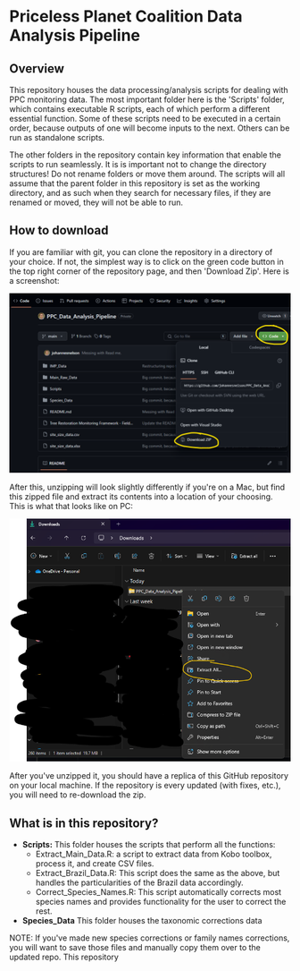 # Priceless Planet Coalition Data Analysis Pipeline

## Overview
This repository houses the data processing/analysis scripts for dealing with PPC
monitoring data. The most important folder here is the 'Scripts' folder, which 
contains executable R scripts, each of which perform a different essential function.
Some of these scripts need to be executed in a certain order, because outputs of
one will become inputs to the next. Others can be run as standalone scripts. 

The other folders in the repository contain key information that enable the scripts
to run seamlessly. It is is important not to change the directory structures! Do
not rename folders or move them around. The scripts will all assume that the parent
folder in this repository is set as the working directory, and as such when they
search for necessary files, if they are renamed or moved, they will not be able to
run.


## How to download
If you are familiar with git, you can clone the repository in a directory of your 
choice. If not, the simplest way is to click on the green code button in the top
right corner of the repository page, and then 'Download Zip'. Here is a screenshot:

![Example Image](images/download_instructions_1.png)


After this, unzipping will look slightly differently if you're on a Mac, but find
this zipped file and extract its contents into a location of your choosing. This
is what that looks like on PC:

![Example Image](images/download_instructions_2.png)

After you've unzipped it, you should have a replica of this GitHub repository on
your local machine. If the repository is every updated (with fixes, etc.), you 
will need to re-download the zip. 


## What is in this repository?

* **Scripts:** This folder houses the scripts that perform all the functions:
  * Extract_Main_Data.R: a script to extract data from Kobo toolbox, process it, 
  and create CSV files.
  * Extract_Brazil_Data.R: This script does the same as the above, but handles the
  particularities of the Brazil data accordingly. 
  * Correct_Species_Names.R: This script automatically corrects most species names
  and provides functionality for the user to correct the rest.
* **Species_Data** This folder houses the taxonomic corrections data

NOTE: If you've made new species corrections or family names corrections, you 
will want to save those files and manually copy them over to the updated repo.
This repository